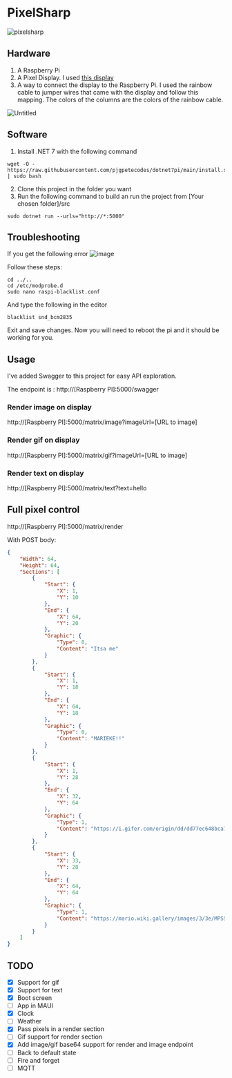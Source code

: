 # PixelSharp

![pixelsharp](https://user-images.githubusercontent.com/10223677/235302181-3d1b693b-c611-4f31-b731-b0231c2d91fc.PNG)


## Hardware
1. A Raspberry Pi
2. A Pixel Display. I used [this display](https://www.amazon.nl/dp/B0B3GQD3JM?ref=ppx_yo2ov_dt_b_product_details&th=1)
3. A way to connect the display to the Raspberry Pi. I used the rainbow cable to jumper wires that came with the display and follow this mapping.
The colors of the columns are the colors of the rainbow cable.

![Untitled](https://user-images.githubusercontent.com/10223677/234552571-4b43de64-0d37-49ad-addc-ccd331c9f193.png)

## Software
1. Install .NET 7 with the following command
```
wget -O - https://raw.githubusercontent.com/pjgpetecodes/dotnet7pi/main/install.sh | sudo bash
```
2. Clone this project in the folder you want
3. Run the following command to build an run the project from [Your chosen folder]/src
```
sudo dotnet run --urls="http://*:5000"
```

## Troubleshooting
If you get the following error
![image](https://user-images.githubusercontent.com/10223677/236404600-54339297-fe1c-4ae9-9478-cb256b3e1457.png)

Follow these steps:
```
cd ../..
cd /etc/modprobe.d
sudo nano raspi-blacklist.conf
```
And type the following in the editor
```
blacklist snd_bcm2835
```
Exit and save changes.
Now you will need to reboot the pi and it should be working for you.

## Usage
I've added Swagger to this project for easy API exploration.

The endpoint is : http://[Raspberry PI]:5000/swagger

### Render image on display
http://[Raspberry PI]:5000/matrix/image?imageUrl=[URL to image]

### Render gif on display
http://[Raspberry PI]:5000/matrix/gif?imageUrl=[URL to image]

### Render text on display
http://[Raspberry PI]:5000/matrix/text?text=hello

## Full pixel control
http://[Raspberry PI]:5000/matrix/render

With POST body:
```json
{
    "Width": 64,
    "Height": 64,
    "Sections": [
        {
            "Start": {
                "X": 1,
                "Y": 10
            },
            "End": {
                "X": 64,
                "Y": 20
            },
            "Graphic": {
                "Type": 0,
                "Content": "Itsa me"
            }
        },
        {
            "Start": {
                "X": 1,
                "Y": 18
            },
            "End": {
                "X": 64,
                "Y": 18
            },
            "Graphic": {
                "Type": 0,
                "Content": "MARIEKE!!"
            }
        },
        {
            "Start": {
                "X": 1,
                "Y": 28
            },
            "End": {
                "X": 32,
                "Y": 64
            },
            "Graphic": {
                "Type": 1,
                "Content": "https://i.gifer.com/origin/dd/dd77ec648bca7d408dc59a1984f533cf_w200.webp"
            }
        },
        {
            "Start": {
                "X": 33,
                "Y": 28
            },
            "End": {
                "X": 64,
                "Y": 64
            },
            "Graphic": {
                "Type": 1,
                "Content": "https://mario.wiki.gallery/images/3/3e/MPSS_Mario.png"
            }
        }
    ]
}
```


## TODO
- [x] Support for gif
- [x] Support for text
- [x] Boot screen
- [ ] App in MAUI
- [x] Clock
- [ ] Weather
- [x] Pass pixels in a render section
- [ ] Gif support for render section
- [x] Add image/gif base64 support for render and image endpoint
- [ ] Back to default state
- [ ] Fire and forget
- [ ] MQTT